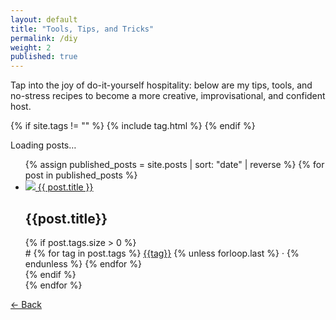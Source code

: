```yaml
---
layout: default
title: "Tools, Tips, and Tricks"
permalink: /diy
weight: 2
published: true
---
```


Tap into the joy of do-it-yourself hospitality: below are my tips, tools, and no-stress recipes to become a more creative, improvisational, and confident host.

{% if site.tags != "" %}
{% include tag.html %}
{% endif %}

<div id="loading">Loading posts&hellip;</div>
<ul id="posts">
<!-- DO WHERE PUBLISHED ONCE ON REAL SITE -->
  {% assign published_posts = site.posts | sort: "date" | reverse %} 
  {% for post in published_posts %}
    <li class="post {{ post.tags | join: '-tag ' | append: '-tag' }}">
      <a href="{{ post.url }}" onclick="return showPost(this.pathname)">
        <img src="{{ post.icon }}">
        <span>{{ post.title }}</span>
      </a>
      <div>
        <h2>{{post.title}}</h2>
        {% if post.tags.size > 0 %}
          <div id="tags"># 
              {% for tag in post.tags %}
                <a href="/#diy/{{ tag }}" onclick="return filterPosts('{{ tag }}')">{{tag}}</a>
                {% unless forloop.last %}
                 &middot; 
                {% endunless %}
              {% endfor %}
          </div>
        {% endif %}
        <!-- {{ post.content }} -->
      </div>
    </li>
  {% endfor %}
</ul>
<article id="post"></article>
<div id="back-button"><a href="#diy" onclick="goBack()">&larr; Back</a></div>
